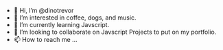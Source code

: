 - 👋 Hi, I’m @dinotrevor
- 👀 I’m interested in coffee, dogs, and music.
- 🌱 I’m currently learning Javscript.
- 💞️ I’m looking to collaborate on Javscript Projects to put on my portfolio.
- 📫 How to reach me ...

<!---
dinotrevor/dinotrevor is a ✨ special ✨ repository because its `README.md` (this file) appears on your GitHub profile.
You can click the Preview link to take a look at your changes.
--->
